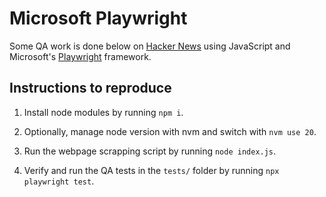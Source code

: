 
# Microsoft Playwright

Some QA work is done below on [Hacker News](https://news.ycombinator.com/) using JavaScript and Microsoft's [Playwright](https://playwright.dev/) framework.


## Instructions to reproduce

1. Install node modules by running `npm i`.

2. Optionally, manage node version with nvm and switch with `nvm use 20`.

3. Run the webpage scrapping script by running `node index.js`.

4. Verify and run the QA tests in the `tests/` folder by running `npx playwright test`.

